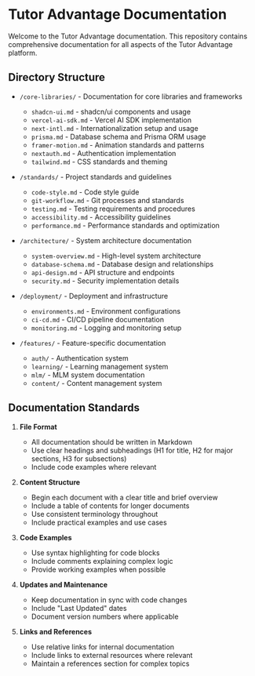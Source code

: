 # Tutor Advantage Documentation

Welcome to the Tutor Advantage documentation. This repository contains comprehensive documentation for all aspects of the Tutor Advantage platform.

## Directory Structure

- `/core-libraries/` - Documentation for core libraries and frameworks

  - `shadcn-ui.md` - shadcn/ui components and usage
  - `vercel-ai-sdk.md` - Vercel AI SDK implementation
  - `next-intl.md` - Internationalization setup and usage
  - `prisma.md` - Database schema and Prisma ORM usage
  - `framer-motion.md` - Animation standards and patterns
  - `nextauth.md` - Authentication implementation
  - `tailwind.md` - CSS standards and theming

- `/standards/` - Project standards and guidelines

  - `code-style.md` - Code style guide
  - `git-workflow.md` - Git processes and standards
  - `testing.md` - Testing requirements and procedures
  - `accessibility.md` - Accessibility guidelines
  - `performance.md` - Performance standards and optimization

- `/architecture/` - System architecture documentation

  - `system-overview.md` - High-level system architecture
  - `database-schema.md` - Database design and relationships
  - `api-design.md` - API structure and endpoints
  - `security.md` - Security implementation details

- `/deployment/` - Deployment and infrastructure

  - `environments.md` - Environment configurations
  - `ci-cd.md` - CI/CD pipeline documentation
  - `monitoring.md` - Logging and monitoring setup

- `/features/` - Feature-specific documentation
  - `auth/` - Authentication system
  - `learning/` - Learning management system
  - `mlm/` - MLM system documentation
  - `content/` - Content management system

## Documentation Standards

1. **File Format**

   - All documentation should be written in Markdown
   - Use clear headings and subheadings (H1 for title, H2 for major sections, H3 for subsections)
   - Include code examples where relevant

2. **Content Structure**

   - Begin each document with a clear title and brief overview
   - Include a table of contents for longer documents
   - Use consistent terminology throughout
   - Include practical examples and use cases

3. **Code Examples**

   - Use syntax highlighting for code blocks
   - Include comments explaining complex logic
   - Provide working examples when possible

4. **Updates and Maintenance**

   - Keep documentation in sync with code changes
   - Include "Last Updated" dates
   - Document version numbers where applicable

5. **Links and References**
   - Use relative links for internal documentation
   - Include links to external resources where relevant
   - Maintain a references section for complex topics
